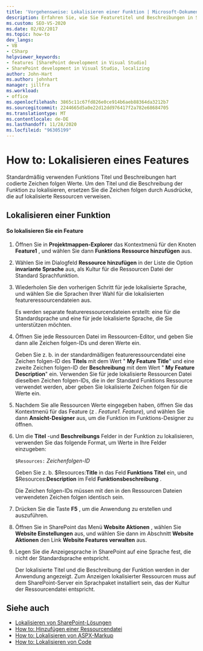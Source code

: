 ```yaml
---
title: 'Vorgehensweise: Lokalisieren einer Funktion | Microsoft-Dokumentation'
description: Erfahren Sie, wie Sie Featuretitel und Beschreibungen in SharePoint lokalisieren, indem Sie hart codierte Zeichen folgen Werte durch Ausdrücke ersetzen, die auf lokalisierte Ressourcen verweisen.
ms.custom: SEO-VS-2020
ms.date: 02/02/2017
ms.topic: how-to
dev_langs:
- VB
- CSharp
helpviewer_keywords:
- features [SharePoint development in Visual Studio]
- SharePoint development in Visual Studio, localizing
author: John-Hart
ms.author: johnhart
manager: jillfra
ms.workload:
- office
ms.openlocfilehash: 3865c11c67fd826e0ce914b6aeb88364da3212b7
ms.sourcegitcommit: 2244665d5a0e22d12dd976417f2a782e68684705
ms.translationtype: MT
ms.contentlocale: de-DE
ms.lasthandoff: 11/28/2020
ms.locfileid: "96305199"
---
```

# <a name="how-to-localize-a-feature"></a>How to: Lokalisieren eines Features
  Standardmäßig verwenden Funktions Titel und Beschreibungen hart codierte Zeichen folgen Werte. Um den Titel und die Beschreibung der Funktion zu lokalisieren, ersetzen Sie die Zeichen folgen durch Ausdrücke, die auf lokalisierte Ressourcen verweisen.

## <a name="localize-a-feature"></a>Lokalisieren einer Funktion

#### <a name="to-localize-a-feature"></a>So lokalisieren Sie ein Feature

1. Öffnen Sie in **Projektmappen-Explorer** das Kontextmenü für den Knoten **Feature1** , und wählen Sie dann **Funktions Ressource hinzufügen** aus.

2. Wählen Sie im Dialogfeld **Ressource hinzufügen** in der Liste die Option **invariante Sprache** aus, als Kultur für die Ressourcen Datei der Standard Sprachfunktion.

3. Wiederholen Sie den vorherigen Schritt für jede lokalisierte Sprache, und wählen Sie die Sprachen Ihrer Wahl für die lokalisierten featureressourcendateien aus.

     Es werden separate featureressourcendateien erstellt: eine für die Standardsprache und eine für jede lokalisierte Sprache, die Sie unterstützen möchten.

4. Öffnen Sie jede Ressourcen Datei im Ressourcen-Editor, und geben Sie dann alle Zeichen folgen-IDs und deren Werte ein.

     Geben Sie z. b. in der standardmäßigen featureressourcendatei eine Zeichen folgen-ID des **Titels** mit dem Wert " **My Feature Title**" und eine zweite Zeichen folgen-ID der **Beschreibung** mit dem Wert " **My Feature Description**" ein. Verwenden Sie für jede lokalisierte Ressourcen Datei dieselben Zeichen folgen-IDs, die in der Standard Funktions Ressource verwendet werden, aber geben Sie lokalisierte Zeichen folgen für die Werte ein.

5. Nachdem Sie alle Ressourcen Werte eingegeben haben, öffnen Sie das Kontextmenü für das Feature (z *. Feature1. Feature*), und wählen Sie dann **Ansicht-Designer** aus, um die Funktion im Funktions-Designer zu öffnen.

6. Um die **Titel** -und **Beschreibungs** Felder in der Funktion zu lokalisieren, verwenden Sie das folgende Format, um Werte in Ihre Felder einzugeben:

     `$Resources:` *Zeichenfolgen-ID*

     Geben Sie z. b. $Resources:**Title** in das Feld **Funktions Titel** ein, und $Resources:**Description** im Feld **Funktionsbeschreibung** .

     Die Zeichen folgen-IDs müssen mit den in den Ressourcen Dateien verwendeten Zeichen folgen identisch sein.

7. Drücken Sie die Taste **F5** , um die Anwendung zu erstellen und auszuführen.

8. Öffnen Sie in SharePoint das Menü **Website Aktionen** , wählen Sie **Website Einstellungen** aus, und wählen Sie dann im Abschnitt **Website Aktionen** den Link **Website Features verwalten** aus.

9. Legen Sie die Anzeigesprache in SharePoint auf eine Sprache fest, die nicht der Standardsprache entspricht.

     Der lokalisierte Titel und die Beschreibung der Funktion werden in der Anwendung angezeigt. Zum Anzeigen lokalisierter Ressourcen muss auf dem SharePoint-Server ein Sprachpaket installiert sein, das der Kultur der Ressourcendatei entspricht.

## <a name="see-also"></a>Siehe auch
- [Lokalisieren von SharePoint-Lösungen](../sharepoint/localizing-sharepoint-solutions.md)
- [How to: Hinzufügen einer Ressourcendatei](../sharepoint/how-to-add-a-resource-file.md)
- [How to: Lokalisieren von ASPX-Markup](../sharepoint/how-to-localize-aspx-markup.md)
- [How to: Lokalisieren von Code](../sharepoint/how-to-localize-code.md)
